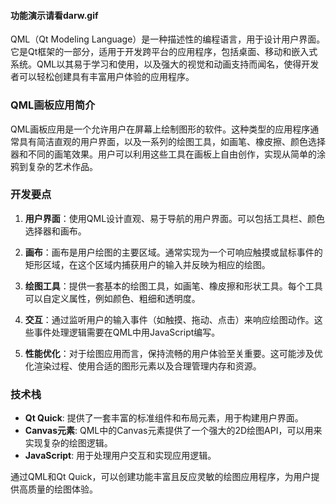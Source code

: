 
#### 功能演示请看darw.gif

QML（Qt Modeling Language）是一种描述性的编程语言，用于设计用户界面。它是Qt框架的一部分，适用于开发跨平台的应用程序，包括桌面、移动和嵌入式系统。QML以其易于学习和使用，以及强大的视觉和动画支持而闻名，使得开发者可以轻松创建具有丰富用户体验的应用程序。

### QML画板应用简介

QML画板应用是一个允许用户在屏幕上绘制图形的软件。这种类型的应用程序通常具有简洁直观的用户界面，以及一系列的绘图工具，如画笔、橡皮擦、颜色选择器和不同的画笔效果。用户可以利用这些工具在画板上自由创作，实现从简单的涂鸦到复杂的艺术作品。

### 开发要点

1. **用户界面**：使用QML设计直观、易于导航的用户界面。可以包括工具栏、颜色选择器和画布。
   
2. **画布**：画布是用户绘图的主要区域。通常实现为一个可响应触摸或鼠标事件的矩形区域，在这个区域内捕获用户的输入并反映为相应的绘图。

3. **绘图工具**：提供一套基本的绘图工具，如画笔、橡皮擦和形状工具。每个工具可以自定义属性，例如颜色、粗细和透明度。

4. **交互**：通过监听用户的输入事件（如触摸、拖动、点击）来响应绘图动作。这些事件处理逻辑需要在QML中用JavaScript编写。

5. **性能优化**：对于绘图应用而言，保持流畅的用户体验至关重要。这可能涉及优化渲染过程、使用合适的图形元素以及合理管理内存和资源。

### 技术栈

- **Qt Quick**: 提供了一套丰富的标准组件和布局元素，用于构建用户界面。
- **Canvas元素**: QML中的Canvas元素提供了一个强大的2D绘图API，可以用来实现复杂的绘图逻辑。
- **JavaScript**: 用于处理用户交互和实现应用逻辑。

通过QML和Qt Quick，可以创建功能丰富且反应灵敏的绘图应用程序，为用户提供高质量的绘图体验。

